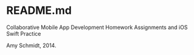 README.md
=================
Collaborative Mobile App Development Homework Assignments and iOS Swift Practice 

Amy Schmidt, 2014. 
